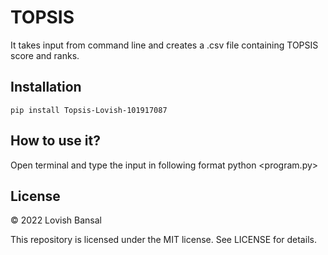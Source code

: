 # TOPSIS 
It takes input from command line and creates a .csv file containing TOPSIS score and ranks.

## Installation
```pip install Topsis-Lovish-101917087```

## How to use it?
Open terminal and type the input in following format
python <program.py> <InputDataFile> <Weights> <Impacts> <ResultFileName>

## License

© 2022 Lovish Bansal

This repository is licensed under the MIT license. See LICENSE for details.